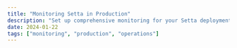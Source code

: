 ```yaml
---
title: "Monitoring Setta in Production"
description: "Set up comprehensive monitoring for your Setta deployments, including metrics, logging, and alerting."
date: 2024-01-22
tags: ["monitoring", "production", "operations"]
---
```

